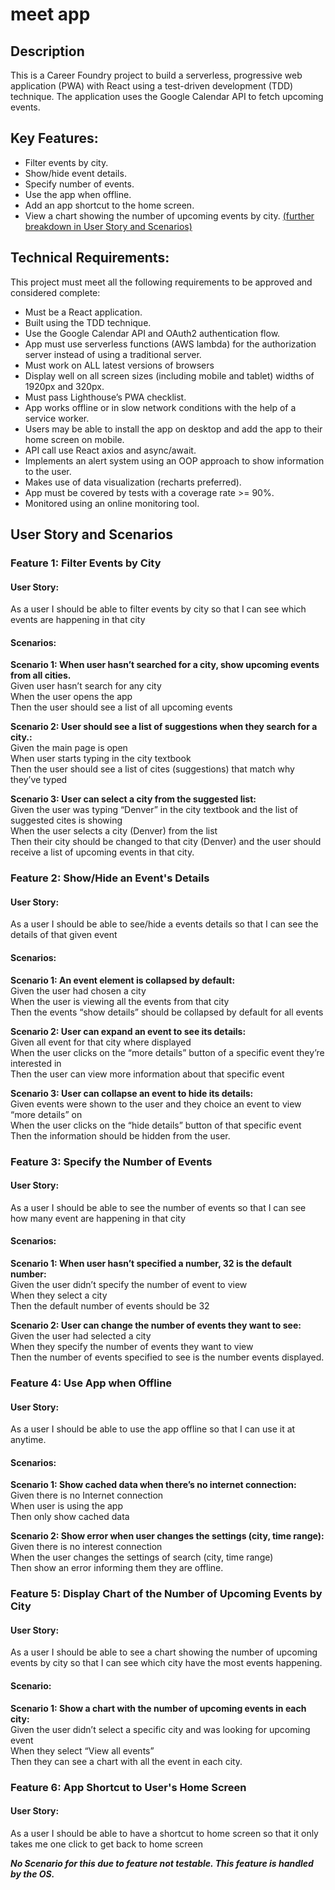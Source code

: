 # meet app

## Description

This is a Career Foundry project to build a serverless, progressive web application (PWA) with React using a test-driven development (TDD) technique. The application uses the Google Calendar API to fetch upcoming events.

## Key Features:

- Filter events by city.
- Show/hide event details.
- Specify number of events.
- Use the app when offline.
- Add an app shortcut to the home screen.
- View a chart showing the number of upcoming events by city.
  [(further breakdown in User Story and Scenarios)](https://github.com/jbettmann/meet#user-story-and-scenarios)

## Technical Requirements:

This project must meet all the following requirements to be approved and considered complete:

- Must be a React application.
- Built using the TDD technique.
- Use the Google Calendar API and OAuth2 authentication flow.
- App must use serverless functions (AWS lambda) for the authorization server instead of using a traditional server.
- Must work on ALL latest versions of browsers
- Display well on all screen sizes (including mobile and tablet) widths of 1920px and 320px.
- Must pass Lighthouse’s PWA checklist.
- App works offline or in slow network conditions with the help of a service worker.
- Users may be able to install the app on desktop and add the app to their home screen on mobile.
- API call use React axios and async/await.
- Implements an alert system using an OOP approach to show information to the user.
- Makes use of data visualization (recharts preferred).
- App must be covered by tests with a coverage rate >= 90%.
- Monitored using an online monitoring tool.

## User Story and Scenarios

### Feature 1: Filter Events by City

#### User Story:

As a user
I should be able to filter events by city
so that I can see which events are happening in that city

#### Scenarios:

**Scenario 1: When user hasn’t searched for a city, show upcoming events from all cities.** <br/>
Given user hasn’t search for any city<br/>
When the user opens the app<br/>
Then the user should see a list of all upcoming events<br/>

**Scenario 2: User should see a list of suggestions when they search for a city.:**<br/>
Given the main page is open<br/>
When user starts typing in the city textbook<br/>
Then the user should see a list of cites (suggestions) that match why they’ve typed<br/>

**Scenario 3: User can select a city from the suggested list:**<br/>
Given the user was typing “Denver” in the city textbook and the list of suggested cites is showing<br/>
When the user selects a city (Denver) from the list<br/>
Then their city should be changed to that city (Denver) and the user should receive a list of upcoming events in that city.<br/>

### Feature 2: Show/Hide an Event's Details

#### User Story:

As a user
I should be able to see/hide a events details
so that I can see the details of that given event

#### Scenarios:

**Scenario 1: An event element is collapsed by default:**<br/>
Given the user had chosen a city<br/>
When the user is viewing all the events from that city<br/>
Then the events “show details” should be collapsed by default for all events<br/>

**Scenario 2: User can expand an event to see its details:**<br/>
Given all event for that city where displayed<br/>
When the user clicks on the “more details” button of a specific event they’re interested in<br/>
Then the user can view more information about that specific event<br/>

**Scenario 3: User can collapse an event to hide its details:**<br/>
Given events were shown to the user and they choice an event to view “more details” on<br/>
When the user clicks on the “hide details” button of that specific event<br/>
Then the information should be hidden from the user.<br/>

### Feature 3: Specify the Number of Events

#### User Story:

As a user
I should be able to see the number of events
so that I can see how many event are happening in that city

#### Scenarios:

**Scenario 1: When user hasn’t specified a number, 32 is the default number:**<br/>
Given the user didn’t specify the number of event to view<br/>
When they select a city<br/>
Then the default number of events should be 32<br/>

**Scenario 2: User can change the number of events they want to see:**<br/>
Given the user had selected a city<br/>
When they specify the number of events they want to view<br/>
Then the number of events specified to see is the number events displayed.<br/>

### Feature 4: Use App when Offline

#### User Story:

As a user
I should be able to use the app offline
so that I can use it at anytime.

#### Scenarios:

**Scenario 1: Show cached data when there’s no internet connection:**<br/>
Given there is no Internet connection<br/>
When user is using the app<br/>
Then only show cached data<br/>

**Scenario 2: Show error when user changes the settings (city, time range):**<br/>
Given there is no interest connection<br/>
When the user changes the settings of search (city, time range)<br/>
Then show an error informing them they are offline.<br/>

### Feature 5: Display Chart of the Number of Upcoming Events by City

#### User Story:

As a user
I should be able to see a chart showing the number of upcoming events by city
so that I can see which city have the most events happening.

#### Scenario:

**Scenario 1: Show a chart with the number of upcoming events in each city:**<br/>
Given the user didn’t select a specific city and was looking for upcoming event<br/>
When they select “View all events”<br/>
Then they can see a chart with all the event in each city.<br/>

### Feature 6: App Shortcut to User's Home Screen

#### User Story:

As a user
I should be able to have a shortcut to home screen
so that it only takes me one click to get back to home screen

**_No Scenario for this due to feature not testable. This feature is handled by the OS._**
